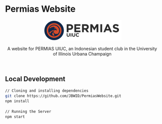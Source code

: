 # Permias Website

<div align="center">
    <img src="./public/mainLogo.png" width="256"/>
    <p>A website for PERMIAS UIUC, an Indonesian student club in the University of Illinois Urbana Champaign</p>
    <br>
</div>

## Local Development
```bash
// Cloning and installing dependencies
git clone https://github.com/JBWID/PermiasWebsite.git
npm install

// Running the Server
npm start
```